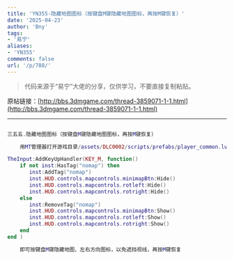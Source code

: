 ```yaml
---
title: 'YN355-隐藏地图图标（按键盘M键隐藏地图图标，再按M键恢复）'
date: '2025-04-23'
author: 'Bny'
tags:
- '易宁'
aliases:
- 'YN355'
comments: false
url: '/p/788/'
---
```


> 代码来源于“易宁”大佬的分享，仅供学习，不要直接复制粘贴。

原帖链接：[http://bbs.3dmgame.com/thread-3859071-1-1.html](http://bbs.3dmgame.com/thread-3859071-1-1.html)

---

```lua  

三五五.隐藏地图图标（按键盘M键隐藏地图图标，再按M键恢复）

	用MT管理器打开游戏目录/assets/DLC0002/scripts/prefabs/player_common.lua文件，在inst:AddComponent("resurrectable")的下一行插入以下内容：

TheInput:AddKeyUpHandler(KEY_M, function()
	if not inst:HasTag("nomap") then
	   inst:AddTag("nomap")
	   inst.HUD.controls.mapcontrols.minimapBtn:Hide()
	   inst.HUD.controls.mapcontrols.rotleft:Hide()
	   inst.HUD.controls.mapcontrols.rotright:Hide()
	else
	   inst:RemoveTag("nomap")
	   inst.HUD.controls.mapcontrols.minimapBtn:Show()
	   inst.HUD.controls.mapcontrols.rotleft:Show()
	   inst.HUD.controls.mapcontrols.rotright:Show()
	end
end )

	即可按键盘M键隐藏地图、左右方向图标，以免遮挡视线，再按M键恢复

```  

